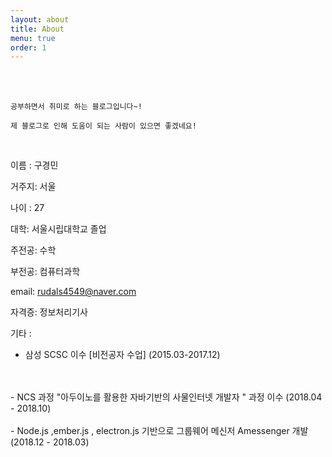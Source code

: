 ```yaml
---
layout: about
title: About
menu: true
order: 1
---
```


<br>
<br>

```
공부하면서 취미로 하는 블로그입니다~! 

제 블로그로 인해 도움이 되는 사람이 있으면 좋겠네요! 
```

<br>

이름 : 구경민

거주지: 서울

나이 : 27

대학: 서울시립대학교 졸업

주전공: 수학 

부전공: 컴퓨터과학 

email: rudals4549@naver.com

자격증: 정보처리기사

기타 : 
- 삼성 SCSC 이수 [비전공자 수업] (2015.03-2017.12) 
<br>
<br>
- NCS 과정 "아두이노를 활용한 자바기반의 사물인터넷 개발자 " 과정 이수 (2018.04 - 2018.10)
<br>
<br>
- Node.js ,ember.js , electron.js 기반으로 그룹웨어 메신저 Amessenger 개발 (2018.12 - 2018.03)
      
